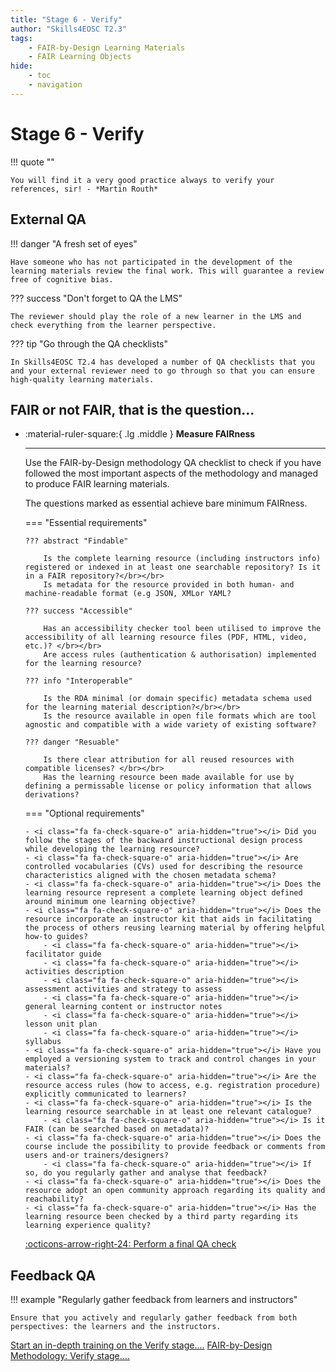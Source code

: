 ```yaml
---
title: "Stage 6 - Verify"
author: "Skills4EOSC T2.3"
tags: 
    - FAIR-by-Design Learning Materials
    - FAIR Learning Objects
hide:
    - toc
    - navigation
---
```


# Stage 6 - Verify

!!! quote ""

    You will find it a very good practice always to verify your references, sir! - *Martin Routh​*

## External QA

!!! danger "A fresh set of eyes"

    Have someone who has not participated in the development of the learning materials review the final work. This will guarantee a review free of cognitive bias.

??? success "Don't forget to QA the LMS"

    The reviewer should play the role of a new learner in the LMS and check everything from the learner perspective.

??? tip "Go through the QA checklists"

    In Skills4EOSC T2.4 has developed a number of QA checklists that you and your external reviewer need to go through so that you can ensure high-quality learning materials.


## FAIR or not FAIR, that is the question...

<div class="grid cards" markdown>

-   :material-ruler-square:{ .lg .middle } __Measure FAIRness__

    ---

    Use the FAIR-by-Design methodology QA checklist to check if you have followed the most important aspects of the methodology and managed to produce FAIR learning materials.

    The questions marked as essential achieve bare minimum FAIRness.

    === "Essential requirements"

        ??? abstract "Findable"

            Is the complete learning resource (including instructors info) registered or indexed in at least one searchable repository? Is it in a FAIR repository?</br></br>
            Is metadata for the resource provided in both human- and machine-readable format (e.g JSON, XMLor YAML?

        ??? success "Accessible"

            Has an accessibility checker tool been utilised to improve the accessibility of all learning resource files (PDF, HTML, video, etc.)? </br></br>
            Are access rules (authentication & authorisation) implemented for the learning resource?
        
        ??? info "Interoperable"

            Is the RDA minimal (or domain specific) metadata schema used for the learning material description?</br></br>
            Is the resource available in open file formats which are tool agnostic and compatible with a wide variety of existing software?
        
        ??? danger "Resuable"

            Is there clear attribution for all reused resources with compatible licenses? </br></br>
            Has the learning resource been made available for use by defining a permissable license or policy information that allows derivations?
        
    === "Optional requirements"

        - <i class="fa fa-check-square-o" aria-hidden="true"></i> Did you follow the stages of the backward instructional design process while developing the learning resource?
        - <i class="fa fa-check-square-o" aria-hidden="true"></i> Are controlled vocabularies (CVs) used for describing the resource characteristics aligned with the chosen metadata schema?
        - <i class="fa fa-check-square-o" aria-hidden="true"></i> Does the learning resource represent a complete learning object defined around minimum one learning objective?
        - <i class="fa fa-check-square-o" aria-hidden="true"></i> Does the resource incorporate an instructor kit that aids in facilitating the process of others reusing learning material by offering helpful how-to guides?
            - <i class="fa fa-check-square-o" aria-hidden="true"></i> facilitator guide
            - <i class="fa fa-check-square-o" aria-hidden="true"></i> activities description
            - <i class="fa fa-check-square-o" aria-hidden="true"></i> assessment activities and strategy to assess
            - <i class="fa fa-check-square-o" aria-hidden="true"></i> general learning content or instructor notes
            - <i class="fa fa-check-square-o" aria-hidden="true"></i> lesson unit plan
            - <i class="fa fa-check-square-o" aria-hidden="true"></i> syllabus
        - <i class="fa fa-check-square-o" aria-hidden="true"></i> Have you employed a versioning system to track and control changes in your materials?
        - <i class="fa fa-check-square-o" aria-hidden="true"></i> Are the resource access rules (how to access, e.g. registration procedure) explicitly communicated to learners?
        - <i class="fa fa-check-square-o" aria-hidden="true"></i> Is the learning resource searchable in at least one relevant catalogue? 
            - <i class="fa fa-check-square-o" aria-hidden="true"></i> Is it FAIR (can be searched based on metadata)?
        - <i class="fa fa-check-square-o" aria-hidden="true"></i> Does the course include the possibility to provide feedback or comments from users and-or trainers/designers? 
            - <i class="fa fa-check-square-o" aria-hidden="true"></i> If so, do you regularly gather and analyse that feedback?
        - <i class="fa fa-check-square-o" aria-hidden="true"></i> Does the resource adopt an open community approach regarding its quality and reachability?
        - <i class="fa fa-check-square-o" aria-hidden="true"></i> Has the learning resource been checked by a third party regarding its learning experience quality?

    [:octicons-arrow-right-24: Perform a final QA check](https://fair-by-design-methodology.github.io/FAIR-by-Design_ToT/latest/Stage%206%20%E2%80%93%20Verify/19-Final%20QA%20check/19-finalQA/#self-check-qa)

</div>


## Feedback QA 

!!! example "Regularly gather feedback from learners and instructors"

    Ensure that you actively and regularly gather feedback from both perspectives: the learners and the instructors.


​<a href="https://fair-by-design-methodology.github.io/FAIR-by-Design_ToT/latest/Stage%206%20%E2%80%93%20Verify/19-Final%20QA%20check/19-finalQA/" class="btn btn-dark text-white btn-lg btn-block">Start an in-depth training on the Verify stage....</a>
<a href="https://fair-by-design-methodology.github.io/FAIR-by-Design_Book/4%20-%20FAIR-by-design%20learning%20materials%20creation/4.1%20-%20Workflow%20stages%20description/416-verify/" class="btn btn-dark text-white btn-lg btn-block">FAIR-by-Design Methodology: Verify stage....</a>
​